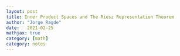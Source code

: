 ```yaml
---
layout: post
title: Inner Product Spaces and The Riesz Representation Theorem
author: "Jorge Ragde"
date:   2021-02-25
mathjax: true
category: [math]
category: notes
---
```

